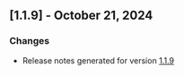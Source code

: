 ## [1.1.9] - October 21, 2024

### Changes
- Release notes generated for version [1.1.9](.release-notes/1.1.9/release.md)


